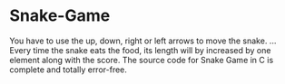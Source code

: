 # Snake-Game
You have to use the up, down, right or left arrows to move the snake. ... Every time the snake eats the food, its length will by increased by one element along with the score. The source code for Snake Game in C is complete and totally error-free.

